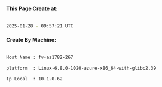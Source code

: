 
   
#### This Page Create at:

```bash

2025-01-28 - 09:57:21 UTC

```

#### Create By Machine:

```bash

Host Name : fv-az1782-267

platform  : Linux-6.8.0-1020-azure-x86_64-with-glibc2.39

Ip Local  : 10.1.0.62

```

